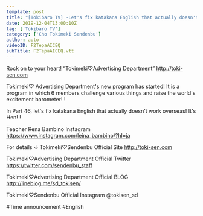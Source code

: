 ```yaml
---
template: post
title: "[Tokibaro TV] ~Let's fix katakana English that actually doesn't work overseas! Hen ~ Tokimeki ♡ Barometer Rise TV ep 46"
date: 2019-12-04T13:00:10Z
tag: ['Tokibaro TV']
category: ['Cho Tokimeki Sendenbu']
author: auto 
videoID: F2TepaAICEQ
subTitle: F2TepaAICEQ.vtt
---
```

Rock on to your heart! “Tokimeki♡Advertising Department” http://toki-sen.com

Tokimeki♡ Advertising Department's new program has started! It is a program in which 6 members challenge various things and raise the world's excitement barometer! !

In Part 46, let's fix katakana English that actually doesn't work overseas! It's Hen! !

Teacher Rena Bambino
Instagram https://www.instagram.com/leina_bambino/?hl=ja

For details ↓
Tokimeki♡Sendenbu Official Site
http://toki-sen.com

Tokimeki♡Advertising Department Official Twitter
https://twitter.com/sendenbu_staff

Tokimeki♡Advertising Department Official BLOG
http://lineblog.me/sd_tokisen/

Tokimeki♡Sendenbu Official Instagram
@tokisen_sd

#Time announcement #English